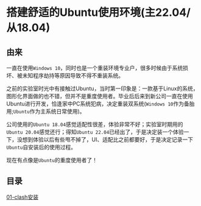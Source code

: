 # 搭建舒适的Ubuntu使用环境(主22.04/从18.04)

## 由来
一直在使用`Windows 10`，同时也是一个重装环境专业户，很多时候由于系统损坏、被未知程序劫持等原因导致不得不重装系统。

之前的实验室时光中有接触过Ubuntu，当时第一印象是：一款基于Linux的系统，图形化界面做的也不错，但并不是重度使用者。毕业后后来到新公司一直在使用Ubuntu进行开发，恰逢家中PC系统犯病，决定重装双系统(`Windows 10`作为备胎用;`Ubuntu`作为主系统日常使用)。

公司使用的`Ubuntu 18.04`感觉适配性很差，体验非常不好；实验室时期用的`Ubuntu 20.04`感觉还行；得知`Ubuntu 22.04`已经出了，于是决定装一个体验一下，没想到体验以后有些甩不掉了，UI、适配比之前都要好，于是决定记录一下`Ubuntu`自安装后的使用过程。

现在有点像是`Ubuntu`的重度使用者了！

## 目录
[01-clash安装](./documents/01-clash%E5%AE%89%E8%A3%85.md)








